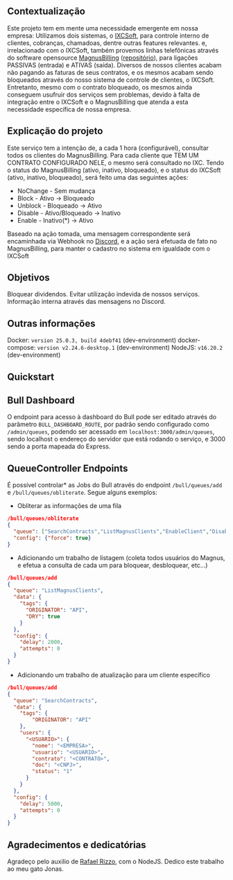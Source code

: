 ## Contextualização
Este projeto tem em mente uma necessidade emergente em nossa empresa: Utilizamos dois sistemas, o [IXCSoft](https://ixcsoft.com/), para controle interno de clientes, cobranças, chamadoas, dentre outras features relevantes.
e, irrelacionado com o IXCSoft, também provemos linhas telefônicas através do software opensource [MagnusBilling](https://www.magnusbilling.org/) ([repositório](https://github.com/magnussolution/magnusbilling7)), para ligações PASSIVAS (entrada) e ATIVAS (saída).
Diversos de nossos clientes acabam não pagando as faturas de seus contratos, e os mesmos acabam sendo bloqueados através do nosso sistema de controle de clientes, o IXCSoft.
Entretanto, mesmo com o contrato bloqueado, os mesmos ainda conseguem usufruir dos serviços sem problemas, devido à falta de integração entre o IXCSoft e o MagnusBilling que atenda a esta necessidade específica de nossa empresa.


## Explicação do projeto
Este serviço tem a intenção de, a cada 1 hora (configurável), consultar todos os clientes do MagnusBilling.
Para cada cliente que TEM UM CONTRATO CONFIGURADO NELE, o mesmo será consultado no IXC.
Tendo o status do MagnusBilling (ativo, inativo, bloqueado), e o status do IXCSoft (ativo, inativo, bloqueado), será feito uma das seguintes ações:

- NoChange - Sem mudança
- Block - Ativo -> Bloqueado
- Unblock - Bloqueado -> Ativo
- Disable - Ativo/Bloqueado -> Inativo
- Enable - Inativo(*) -> Ativo

Baseado na ação tomada, uma mensagem correspondente será encaminhada via Webhook no [Discord](https://discord.com/), e a ação será efetuada de fato no MagnusBilling, para manter o cadastro no sistema em igualdade com o IXCSoft

## Objetivos
Bloquear dividendos.
Evitar utilização indevida de nossos serviços.
Informação interna através das mensagens no Discord.

## Outras informações
Docker: `version 25.0.3, build 4debf41` (dev-environment)
docker-compose: `version v2.24.6-desktop.1` (dev-environment)
NodeJS: `v16.20.2` (dev-environment)

## Quickstart
<to-do>

## Bull Dashboard
O endpoint para acesso à dashboard do Bull pode ser editado através do parâmetro `BULL_DASHBOARD_ROUTE`, por padrão sendo configurado como `/admin/queues`, podendo ser acessado em `localhost:3000/admin/queues`, sendo localhost o endereço do servidor que está rodando o serviço, e 3000 sendo a porta mapeada do Express.

## QueueController Endpoints
É possível controlar* as Jobs do Bull através do endpoint `/bull/queues/add` e `/bull/queues/obliterate`.
Segue alguns exemplos:

- Obliterar as informações de uma fila
```json
/bull/queues/obliterate
{
  "queue": ["SearchContracts","ListMagnusClients","EnableClient","DisableClient","BlockClient","DiscordMessage","UnblockClient"],
  "config": {"force": true}
}
```

- Adicionando um trabalho de listagem (coleta todos usuários do Magnus, e efetua a consulta de cada um para bloquear, desbloquear, etc...)
```json
/bull/queues/add
{
  "queue": "ListMagnusClients",
  "data": {
    "tags": {
      "ORIGINATOR": "API",
      "DRY": true
    }
  },
  "config": {
    "delay": 2000, 
    "attempts": 0
  }
}
```

- Adicionando um trabalho de atualização para um cliente específico
```json
/bull/queues/add
{
  "queue": "SearchContracts",
  "data": {
    "tags": {
        "ORIGINATOR": "API"
    },
    "users": {
      "<USUARIO>": {
        "nome": "<EMPRESA>",
        "usuario": "<USUARIO>",
        "contrato": "<CONTRATO>",
        "doc": "<CNPJ>",
        "status": "1"
      }
    }
  },
  "config": {
    "delay": 5000, 
    "attempts": 0
  }
}
```
  
## Agradecimentos e dedicatórias
Agradeço pelo auxilio de [Rafael Rizzo](https://github.com/rafaelRizzo), com o NodeJS.
Dedico este trabalho ao meu gato Jonas.
